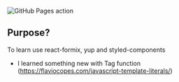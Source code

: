 ![GitHub Pages action](https://github.com/munajaf/learn-formik-form/workflows/GitHub%20Pages%20action/badge.svg)

## Purpose?
To learn use react-formix, yup and styled-components

- I learned something new with Tag function (https://flaviocopes.com/javascript-template-literals/)
